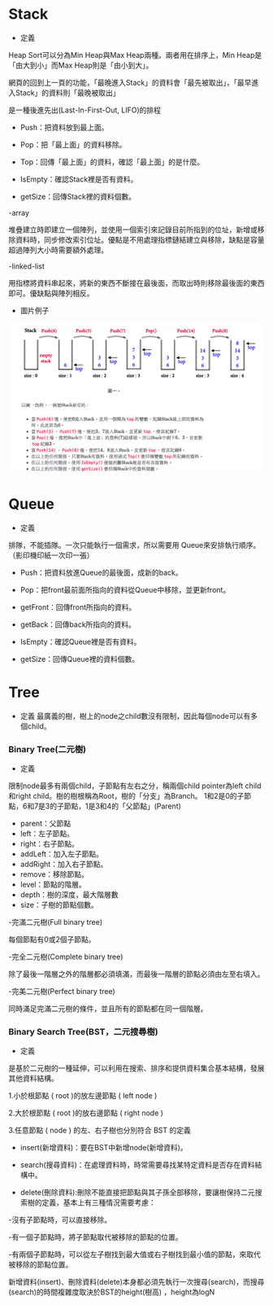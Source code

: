 #     Stack
* 定義

Heap Sort可以分為Min Heap與Max Heap兩種。兩者用在排序上，Min Heap是「由大到小」而Max Heap則是「由小到大」。

網頁的回到上一頁的功能，「最晚進入Stack」的資料會「最先被取出」，「最早進入Stack」的資料則「最晚被取出」

是一種後進先出(Last-In-First-Out, LIFO)的排程

* Push：把資料放到最上面。

* Pop：把「最上面」的資料移除。

* Top：回傳「最上面」的資料，確認「最上面」的是什麼。

*	IsEmpty：確認Stack裡是否有資料。

*	getSize：回傳Stack裡的資料個數。

-array

堆疊建立時即建立一個陣列，並使用一個索引來記錄目前所指到的位址，新增或移除資料時，同步修改索引位址。優點是不用處理指標鏈結建立與移除，缺點是容量超過陣列大小時需要額外處理。

-linked-list

用指標將資料串起來，將新的東西不斷接在最後面，而取出時則移除最後面的東西即可。優缺點與陣列相反。

* 圖片例子

 ![](/image/Stack1.png)
 
 #     Queue
* 定義

排隊，不能插隊。一次只能執行一個需求，所以需要用 Queue來安排執行順序。（影印機印紙一次印一張）


* Push：把資料放進Queue的最後面，成新的back。

* Pop：把front最前面所指向的資料從Queue中移除，並更新front。

* getFront：回傳front所指向的資料。

* getBack：回傳back所指向的資料。

* IsEmpty：確認Queue裡是否有資料。

* getSize：回傳Queue裡的資料個數。

 
 #     Tree
* 定義
最廣義的樹，樹上的node之child數沒有限制，因此每個node可以有多個child。

### Binary Tree(二元樹)
* 定義

限制node最多有兩個child，子節點有左右之分，稱兩個child pointer為left child和right child。樹的樹根稱為Root，樹的「分支」為Branch。
1和2是0的子節點，6和7是3的子節點，1是3和4的「父節點」(Parent)

* parent：父節點
* left：左子節點。
* right：右子節點。
* addLeft：加入左子節點。
* addRight：加入右子節點。
* remove：移除節點。
* level：節點的階層。
* depth：樹的深度，最大階層數
* size：子樹的節點個數。

-完滿二元樹(Full binary tree)

每個節點有0或2個子節點。

-完全二元樹(Complete binary tree)

除了最後一階層之外的階層都必須填滿，而最後一階層的節點必須由左至右填入。

-完美二元樹(Perfect binary tree)

同時滿足完滿二元樹的條件，並且所有的節點都在同一個階層。

### Binary Search Tree(BST，二元搜尋樹)
* 定義

 是基於二元樹的一種延伸，可以利用在搜索、排序和提供資料集合基本結構，發展其他資料結構。
 
1.小於根節點 ( root )的放左邊節點 ( left node )

2.大於根節點 ( root )的放右邊節點 ( right node ) 

3.任意節點 ( node ) 的左、右子樹也分別符合 BST 的定義

* insert(新增資料)：要在BST中新增node(新增資料)。

* search(搜尋資料)：在處理資料時，時常需要尋找某特定資料是否存在資料結構中。

*  delete(刪除資料):刪除不能直接把節點與其子孫全部移除，要讓樹保持二元搜索樹的定義，基本上有三種情況需要考慮：

 -沒有子節點時，可以直接移除。
 
 -有一個子節點時，將子節點取代被移除的節點的位置。
 
 -有兩個子節點時，可以從左子樹找到最大值或右子樹找到最小值的節點，來取代被移除的節點位置。

新增資料(insert)、刪除資料(delete)本身都必須先執行一次搜尋(search)，而搜尋(search)的時間複雜度取決於BST的height(樹高) ，height為logN

